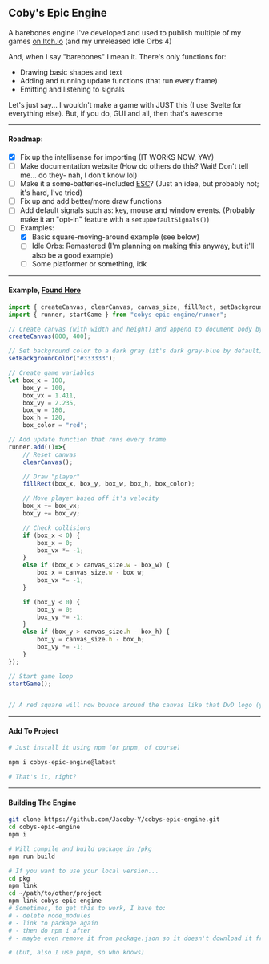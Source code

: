 ## Coby's Epic Engine

A barebones engine I've developed and used to publish multiple of my games [on Itch.io](https://jacoby-y.itch.io/) (and my unreleased Idle Orbs 4)

And, when I say "barebones" I mean it. There's only functions for:
- Drawing basic shapes and text
- Adding and running update functions (that run every frame)
- Emitting and listening to signals

Let's just say... I wouldn't make a game with JUST this (I use Svelte for everything else). But, if you do, GUI and all, then that's awesome

___

#### Roadmap:
- [x] Fix up the intellisense for importing (IT WORKS NOW, YAY)
- [ ] Make documentation website (How do others do this? Wait! Don't tell me... do they- nah, I don't know lol)
- [ ] Make it a some-batteries-included [ESC](https://en.wikipedia.org/wiki/Entity_component_system)? (Just an idea, but probably not; it's hard, I've tried)
- [ ] Fix up and add better/more draw functions
- [ ] Add default signals such as: key, mouse and window events. (Probably make it an "opt-in" feature with a `setupDefaultSignals()`)
- [ ] Examples:
    - [x] Basic square-moving-around example (see below)
    - [ ] Idle Orbs: Remastered (I'm planning on making this anyway, but it'll also be a good example)
    - [ ] Some platformer or something, idk

___

#### Example, [Found Here](https://github.com/jacoby-y/cobys-epic-engine_example-1/)
```js
import { createCanvas, clearCanvas, canvas_size, fillRect, setBackgroundColor } from "cobys-epic-engine/draw";
import { runner, startGame } from "cobys-epic-engine/runner";

// Create canvas (with width and height) and append to document body by default
createCanvas(800, 400);

// Set background color to a dark gray (it's dark gray-blue by default)
setBackgroundColor("#333333");

// Create game variables
let box_x = 100,
    box_y = 100,
    box_vx = 1.411,
    box_vy = 2.235,
    box_w = 180, 
    box_h = 120, 
    box_color = "red";

// Add update function that runs every frame
runner.add(()=>{
    // Reset canvas
    clearCanvas();

    // Draw "player"
    fillRect(box_x, box_y, box_w, box_h, box_color);

    // Move player based off it's velocity
    box_x += box_vx;
    box_y += box_vy;

    // Check collisions
    if (box_x < 0) {
        box_x = 0;
        box_vx *= -1;
    }
    else if (box_x > canvas_size.w - box_w) {
        box_x = canvas_size.w - box_w;
        box_vx *= -1;
    }

    if (box_y < 0) {
        box_y = 0;
        box_vy *= -1;
    }
    else if (box_y > canvas_size.h - box_h) {
        box_y = canvas_size.h - box_h;
        box_vy *= -1;
    }
});

// Start game loop
startGame();


// A red square will now bounce around the canvas like that DvD logo (ya know what I mean?)
```

___

#### Add To Project
```bash
# Just install it using npm (or pnpm, of course)

npm i cobys-epic-engine@latest

# That's it, right?
```

___

#### Building The Engine
```bash
git clone https://github.com/Jacoby-Y/cobys-epic-engine.git
cd cobys-epic-engine
npm i

# Will compile and build package in /pkg
npm run build

# If you want to use your local version...
cd pkg
npm link
cd ~/path/to/other/project
npm link cobys-epic-engine
# Sometimes, to get this to work, I have to:
# - delete node_modules
# - link to package again
# - then do npm i after
# - maybe even remove it from package.json so it doesn't download it from npm

# (but, also I use pnpm, so who knows)
```